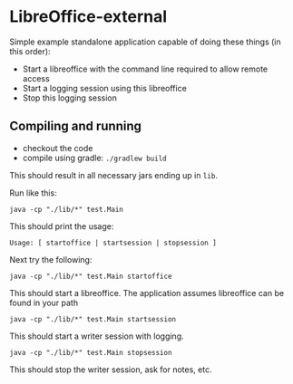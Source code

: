 # LibreOffice-external

Simple example standalone application capable of doing these things (in this order): 

- Start a libreoffice with the command line required to allow remote access
- Start a logging session using this libreoffice
- Stop this logging session

## Compiling and running

- checkout the code
- compile using gradle: `./gradlew build`

This should result in all necessary jars ending up in `lib`.

Run like this: 

`java -cp "./lib/*" test.Main`

This should print the usage: 

    Usage: [ startoffice | startsession | stopsession ]

Next try the following: 

`java -cp "./lib/*" test.Main startoffice`

This should start a libreoffice. The application assumes libreoffice can be found in your path

`java -cp "./lib/*" test.Main startsession`

This should start a writer session with logging.

`java -cp "./lib/*" test.Main stopsession`

This should stop the writer session, ask for notes, etc.



